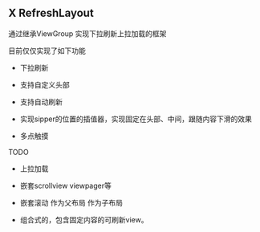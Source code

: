 ##  X RefreshLayout ##

通过继承ViewGroup 实现下拉刷新上拉加载的框架

目前仅仅实现了如下功能

- 下拉刷新

- 支持自定义头部

- 支持自动刷新

- 实现sipper的位置的插值器，实现固定在头部、中间，跟随内容下滑的效果

- 多点触摸

TODO


- 上拉加载

- 嵌套scrollview viewpager等

- 嵌套滚动 作为父布局 作为子布局

- 组合式的，包含固定内容的可刷新view。


